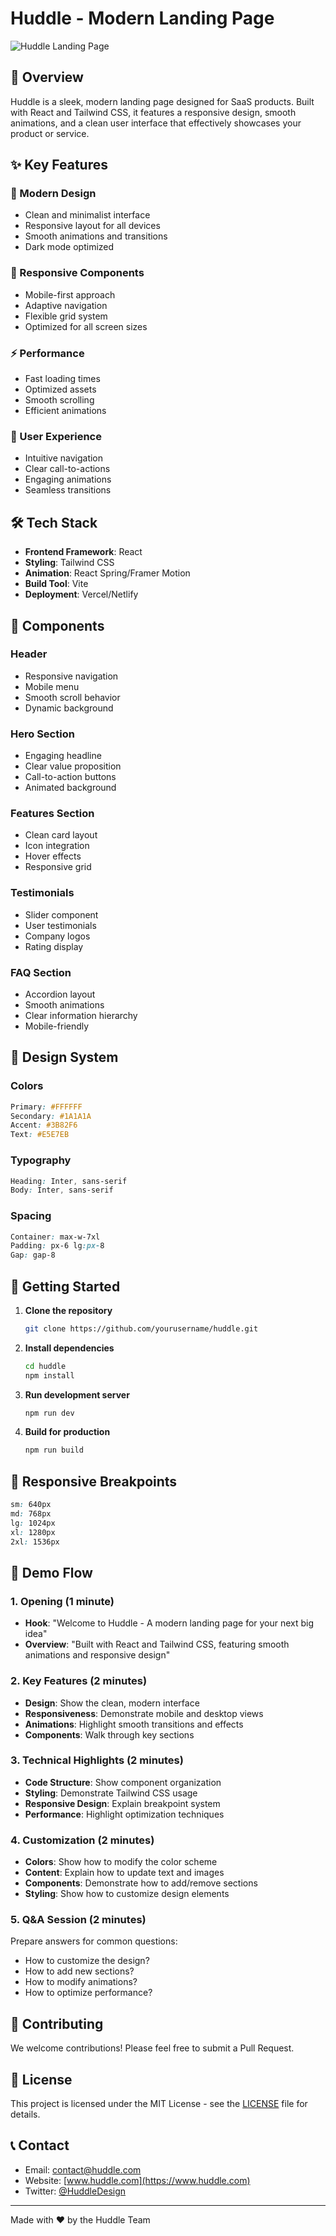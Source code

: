 # Huddle - Modern Landing Page

![Huddle Landing Page](https://via.placeholder.com/1200x600?text=Huddle+Landing+Page)

## 🚀 Overview

Huddle is a sleek, modern landing page designed for SaaS products. Built with React and Tailwind CSS, it features a responsive design, smooth animations, and a clean user interface that effectively showcases your product or service.

## ✨ Key Features

### 🎨 Modern Design
- Clean and minimalist interface
- Responsive layout for all devices
- Smooth animations and transitions
- Dark mode optimized

### 📱 Responsive Components
- Mobile-first approach
- Adaptive navigation
- Flexible grid system
- Optimized for all screen sizes

### ⚡ Performance
- Fast loading times
- Optimized assets
- Smooth scrolling
- Efficient animations

### 🎯 User Experience
- Intuitive navigation
- Clear call-to-actions
- Engaging animations
- Seamless transitions

## 🛠️ Tech Stack

- **Frontend Framework**: React
- **Styling**: Tailwind CSS
- **Animation**: React Spring/Framer Motion
- **Build Tool**: Vite
- **Deployment**: Vercel/Netlify

## 📱 Components

### Header
- Responsive navigation
- Mobile menu
- Smooth scroll behavior
- Dynamic background

### Hero Section
- Engaging headline
- Clear value proposition
- Call-to-action buttons
- Animated background

### Features Section
- Clean card layout
- Icon integration
- Hover effects
- Responsive grid

### Testimonials
- Slider component
- User testimonials
- Company logos
- Rating display

### FAQ Section
- Accordion layout
- Smooth animations
- Clear information hierarchy
- Mobile-friendly

## 🎨 Design System

### Colors
```css
Primary: #FFFFFF
Secondary: #1A1A1A
Accent: #3B82F6
Text: #E5E7EB
```

### Typography
```css
Heading: Inter, sans-serif
Body: Inter, sans-serif
```

### Spacing
```css
Container: max-w-7xl
Padding: px-6 lg:px-8
Gap: gap-8
```

## 🚀 Getting Started

1. **Clone the repository**
   ```bash
   git clone https://github.com/yourusername/huddle.git
   ```

2. **Install dependencies**
   ```bash
   cd huddle
   npm install
   ```

3. **Run development server**
   ```bash
   npm run dev
   ```

4. **Build for production**
   ```bash
   npm run build
   ```

## 📱 Responsive Breakpoints

```css
sm: 640px
md: 768px
lg: 1024px
xl: 1280px
2xl: 1536px
```

## 🎥 Demo Flow

### 1. Opening (1 minute)
- **Hook**: "Welcome to Huddle - A modern landing page for your next big idea"
- **Overview**: "Built with React and Tailwind CSS, featuring smooth animations and responsive design"

### 2. Key Features (2 minutes)
- **Design**: Show the clean, modern interface
- **Responsiveness**: Demonstrate mobile and desktop views
- **Animations**: Highlight smooth transitions and effects
- **Components**: Walk through key sections

### 3. Technical Highlights (2 minutes)
- **Code Structure**: Show component organization
- **Styling**: Demonstrate Tailwind CSS usage
- **Responsive Design**: Explain breakpoint system
- **Performance**: Highlight optimization techniques

### 4. Customization (2 minutes)
- **Colors**: Show how to modify the color scheme
- **Content**: Explain how to update text and images
- **Components**: Demonstrate how to add/remove sections
- **Styling**: Show how to customize design elements

### 5. Q&A Session (2 minutes)
Prepare answers for common questions:
- How to customize the design?
- How to add new sections?
- How to modify animations?
- How to optimize performance?

## 🤝 Contributing

We welcome contributions! Please feel free to submit a Pull Request.

## 📄 License

This project is licensed under the MIT License - see the [LICENSE](LICENSE) file for details.

## 📞 Contact

- Email: contact@huddle.com
- Website: [www.huddle.com](https://www.huddle.com)
- Twitter: [@HuddleDesign](https://twitter.com/HuddleDesign)

---

Made with ❤️ by the Huddle Team
